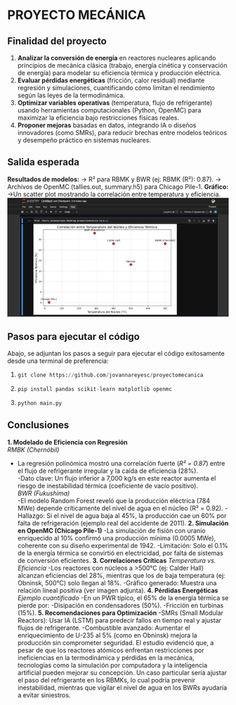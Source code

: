 # PROYECTO MECÁNICA
## Finalidad del proyecto
 
1. **Analizar la conversión de energía** en reactores nucleares aplicando principios de mecánica clásica (trabajo, energía cinética y conservación de energía) para modelar su eficiencia térmica y producción eléctrica.  
2. **Evaluar pérdidas energéticas** (fricción, calor residual) mediante regresión y simulaciones, cuantificando cómo limitan el rendimiento según las leyes de la termodinámica.  
3. **Optimizar variables operativas** (temperatura, flujo de refrigerante) usando herramientas computacionales (Python, OpenMC) para maximizar la eficiencia bajo restricciones físicas reales.  
4. **Proponer mejoras** basadas en datos, integrando IA o diseños innovadores (como SMRs), para reducir brechas entre modelos teóricos y desempeño práctico en sistemas nucleares.  

## Salida esperada

**Resultados de modelos:**
-> R² para RBMK y BWR (ej: RBMK (R²): 0.87).
-> Archivos de OpenMC (tallies.out, summary.h5) para Chicago Pile-1.
**Gráfico:**
->Un scatter plot mostrando la correlación entre temperatura y eficiencia.
![scatterplot](scatterplot.png)

## Pasos para ejecutar el código
Abajo, se adjuntan los pasos a seguir para ejecutar el código exitosamente desde una terminal de preferencia:

1.
   ```python
   git clone https://github.com/jovannareyesc/proyectomecanica
   ```
2. 
   ```python
   pip install pandas scikit-learn matplotlib openmc
   ```
3. 
   ```python
   python main.py
   ```

## Conclusiones
**1. Modelado de Eficiencia con Regresión**  
 *RMBK (Chernóbil)*  
- La regresión polinómica mostró una correlación fuerte (*R² = 0.87*) entre el flujo de refrigerante irregular y la caída de eficiencia (28%).  
-Dato clave: Un flujo inferior a 7,000 kg/s en este reactor aumenta el riesgo de inestabilidad térmica (coeficiente de vacío positivo).  
*BWR (Fukushima)*  
  -El modelo Random Forest reveló que la producción eléctrica (784 MWe) depende críticamente del nivel de agua en el núcleo (R² = 0.92).
-Hallazgo: Si el nivel de agua baja al 45%, la producción cae un 60% por falta de refrigeración (ejemplo real del accidente de 2011).
**2. Simulación en OpenMC (Chicago Pile-1)**
  -La simulación de fisión con uranio enriquecido al 10% confirmó una producción mínima (0.0005 MWe), coherente con su diseño experimental de 1942.
-Limitación: Solo el 0.1% de la energía térmica se convirtió en electricidad, por falta de sistemas de conversión eficientes.
**3. Correlaciones Críticas**
*Temperatura vs. Eficiencia*
  -Los reactores con núcleos a >500°C (ej: Calder Hall) alcanzan eficiencias del 28%, mientras que los de baja temperatura (ej: Obninsk, 500°C) solo llegan al 18%.
-Gráfico generado: Muestra una relación lineal positiva (ver imagen adjunta).
**4. Pérdidas Energéticas**
*Ejemplo cuantificado*
-En un PWR típico, el 65% de la energía térmica se pierde por:
-Disipación en condensadores (50%).
-Fricción en turbinas (15%).
**5. Recomendaciones para Optimización**
-SMRs (Small Modular Reactors): Usar IA (LSTM) para predecir fallos en tiempo real y ajustar flujos de refrigerante.
-Combustible avanzado: Aumentar el enriquecimiento de U-235 al 5% (como en Obninsk) mejora la producción sin comprometer seguridad.
El estudio evidenció que, a pesar de que los reactores atómicos enfrentan restricciones por ineficiencias en la termodinámica y pérdidas en la mecánica, tecnologías como la simulación por computadora y la inteligencia artificial pueden mejorar su concepción.  Un caso particular sería ajustar el paso del refrigerante en los RBMKs, lo cual podría prevenir inestabilidad, mientras que vigilar el nivel de agua en los BWRs ayudaría a evitar siniestros. 
